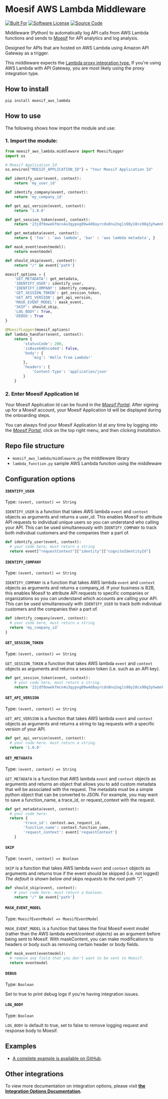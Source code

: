 # Moesif AWS Lambda Middleware

[![Built For][ico-built-for]][link-built-for]
[![Software License][ico-license]][link-license]
[![Source Code][ico-source]][link-source]

Middleware (Python) to automatically log API calls from AWS Lambda functions
and sends to [Moesif](https://www.moesif.com) for API analytics and log analysis. 

Designed for APIs that are hosted on AWS Lambda using Amazon API Gateway as a trigger.

This middleware expects the
[Lambda proxy integration type.](https://docs.aws.amazon.com/apigateway/latest/developerguide/api-gateway-set-up-simple-proxy.html#api-gateway-set-up-lambda-proxy-integration-on-proxy-resource)
If you're using AWS Lambda with API Gateway, you are most likely using the proxy integration type.

## How to install

```shell
pip install moesif_aws_lambda
```

## How to use

The following shows how import the module and use:

### 1. Import the module:

```python
from moesif_aws_lambda.middleware import MoesifLogger
import os

# Moesif Application Id
os.environ["MOESIF_APPLICATION_ID"] = "Your Moesif Application Id"

def identify_user(event, context):
    return 'my_user_id'

def identify_company(event, context):
    return 'my_company_id'

def get_api_version(event, context):
    return '1.0.0'

def get_session_token(event, context):
    return '23jdf0owekfmcn4u3qypxg09w4d8ayrcdx8nu2ng]s98y18cx98q3yhwmnhcfx43f'

def get_metadata(event, context):
    return { 'foo' : 'aws lambda', 'bar' : 'aws lambda metadata', }

def mask_event(eventmodel):
    return eventmodel

def should_skip(event, context):
    return "/" in event['path']

moesif_options = {
    'GET_METADATA': get_metadata,
    'IDENTIFY_USER': identify_user,
    'IDENTIFY_COMPANY': identify_company,
    'GET_SESSION_TOKEN': get_session_token,
    'GET_API_VERSION': get_api_version,
    'MASK_EVENT_MODEL': mask_event,
    'SKIP': should_skip,
    'LOG_BODY': True,
    'DEBUG': True
}

@MoesifLogger(moesif_options)
def lambda_handler(event, context):
    return {
        'statusCode': 200,
        'isBase64Encoded': False,
        'body': {
            'msg': 'Hello from Lambda!'
        },
        'headers': {
            'Content-Type': 'application/json'
        }
    }
```

### 2. Enter Moesif Application Id
Your Moesif Application Id can be found in the [_Moesif Portal_](https://www.moesif.com/).
After signing up for a Moesif account, your Moesif Application Id will be displayed during the onboarding steps. 

You can always find your Moesif Application Id at any time by logging 
into the [_Moesif Portal_](https://www.moesif.com/), click on the top right menu,
 and then clicking _Installation_.

## Repo file structure

- `moesif_aws_lambda/middleware.py` the middleware library
- `lambda_function.py` sample AWS Lambda function using the middleware

## Configuration options

#### __`IDENTIFY_USER`__

Type: `(event, context) => String`

`IDENTIFY_USER` is a function that takes AWS lambda `event` and `context` objects as arguments
and returns a user_id. This enables Moesif to attribute API requests to individual unique users
so you can understand who calling your API. This can be used simultaneously with `IDENTIFY_COMPANY`
to track both individual customers and the companies their a part of.


```python
def identify_user(event, context):
  # your code here, must return a string
  return event["requestContext"]["identity"]["cognitoIdentityId"]
```

#### __`IDENTIFY_COMPANY`__

Type: `(event, context) => String`

`IDENTIFY_COMPANY` is a function that takes AWS lambda `event` and `context` objects as arguments
and returns a company_id. If your business is B2B, this enables Moesif to attribute 
API requests to specific companies or organizations so you can understand which accounts are 
calling your API. This can be used simultaneously with `IDENTIFY_USER` to track both 
individual customers and the companies their a part of. 


```python
def identify_company(event, context):
  # your code here, must return a string
  return 'my_company_id'
}
```

#### __`GET_SESSION_TOKEN`__

Type: `(event, context) => String`

`GET_SESSION_TOKEN` a function that takes AWS lambda `event` and `context` objects as arguments and returns a
session token (i.e. such as an API key).


```python
def get_session_token(event, context):
    # your code here, must return a string.
    return '23jdf0owekfmcn4u3qypxg09w4d8ayrcdx8nu2ng]s98y18cx98q3yhwmnhcfx43f'
```

#### __`GET_API_VERSION`__

Type: `(event, context) => String`

`GET_API_VERSION` is a function that takes AWS lambda `event` and `context` objects as arguments and
returns a string to tag requests with a specific version of your API.


```python
def get_api_version(event, context):
  # your code here. must return a string.
  return '1.0.0'
```

#### __`GET_METADATA`__

Type: `(event, context) => String`

`GET_METADATA` is a function that AWS lambda `event` and `context` objects as arguments and returns an object that allows you to add custom metadata that will be associated with the request. The metadata must be a simple python object that can be converted to JSON. For example, you may want to save a function_name, a trace_id, or request_context with the request.


```python
def get_metadata(event, context):
  # your code here:
  return {
        'trace_id': context.aws_request_id,
        'function_name': context.function_name,
        'request_context': event['requestContext']
    }
```

#### __`SKIP`__

Type: `(event, context) => Boolean`

`SKIP` is a function that takes AWS lambda `event` and `context` objects as arguments and returns true
if the event should be skipped (i.e. not logged)
<br/>_The default is shown below and skips requests to the root path "/"._


```python
def should_skip(event, context):
    # your code here. must return a boolean.
    return "/" in event['path']
```

#### __`MASK_EVENT_MODEL`__

Type: `MoesifEventModel => MoesifEventModel`

`MASK_EVENT_MODEL` is a function that takes the final Moesif event model (rather than the AWS lambda event/context objects) as an argument before being sent to Moesif. With maskContent, you can make modifications to headers or body such as removing certain header or body fields.

```python
def mask_event(eventmodel):
  # remove any field that you don't want to be sent to Moesif.
  return eventmodel
 ```

#### __`DEBUG`__

Type: `Boolean`

Set to true to print debug logs if you're having integration issues. 

#### __`LOG_BODY`__

Type: `Boolean`

`LOG_BODY` is default to true, set to false to remove logging request and response body to Moesif.

## Examples

- [A complete example is available on GitHub](https://github.com/Moesif/moesif-aws-lambda-python-example).

## Other integrations

To view more documentation on integration options, please visit __[the Integration Options Documentation](https://www.moesif.com/docs/getting-started/integration-options/).__

[ico-built-for]: https://img.shields.io/badge/built%20for-aws%20lambda-blue.svg
[ico-license]: https://img.shields.io/badge/License-Apache%202.0-green.svg
[ico-source]: https://img.shields.io/github/last-commit/moesif/moesif-aws-lambda-python.svg?style=social

[link-built-for]: https://aws.amazon.com/lambda/
[link-license]: https://raw.githubusercontent.com/Moesif/moesif-aws-lambda-python/master/LICENSE
[link-source]: https://github.com/moesif/moesif-aws-lambda-python
